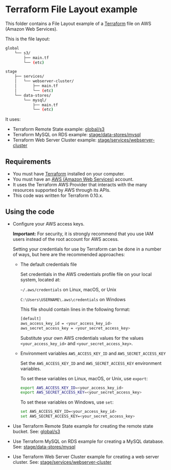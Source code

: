 # Terraform File Layout example

This folder contains a File Layout example of a [Terraform](https://www.terraform.io/) file on AWS (Amazon Web Services).

This is the file layout:

```bash
global
    └── s3/
        ├── main.tf
        └── (etc)

stage
    ├── services/
    │   └── webserver-cluster/
    │       ├── main.tf
    │       └── (etc)
    └── data-stores/
        └── mysql/
            ├── main.tf
            └── (etc)
```

It uses:

* Terraform Remote State example: [global/s3](global/s3)
* Terraform MySQL on RDS example: [stage/data-stores/mysql](stage/data-stores/mysql)
* Terraform Web Server Cluster example: [stage/services/webserver-cluster](stage/services/webserver-cluster)

## Requirements

* You must have [Terraform](https://www.terraform.io/) installed on your computer.
* You must have an [AWS (Amazon Web Services)](http://aws.amazon.com/) account.
* It uses the Terraform AWS Provider that interacts with the many resources supported by AWS through its APIs.
* This code was written for Terraform 0.10.x.

## Using the code

* Configure your AWS access keys.

  **Important:** For security, it is strongly recommend that you use IAM users instead of the root account for AWS access.

  Setting your credentials for use by Terraform can be done in a number of ways, but here are the recommended approaches:

  * The default credentials file
  
    Set credentials in the AWS credentials profile file on your local system, located at:

    `~/.aws/credentials` on Linux, macOS, or Unix

    `C:\Users\USERNAME\.aws\credentials` on Windows

    This file should contain lines in the following format:

    ```bash
    [default]
    aws_access_key_id = <your_access_key_id>
    aws_secret_access_key = <your_secret_access_key>
    ```
    Substitute your own AWS credentials values for the values `<your_access_key_id>` and `<your_secret_access_key>`.

  * Environment variables `AWS_ACCESS_KEY_ID` and `AWS_SECRET_ACCESS_KEY`
  
    Set the `AWS_ACCESS_KEY_ID` and `AWS_SECRET_ACCESS_KEY` environment variables.

    To set these variables on Linux, macOS, or Unix, use `export`:

    ```bash
    export AWS_ACCESS_KEY_ID=<your_access_key_id>
    export AWS_SECRET_ACCESS_KEY=<your_secret_access_key>
    ```

    To set these variables on Windows, use `set`:

    ```bash
    set AWS_ACCESS_KEY_ID=<your_access_key_id>
    set AWS_SECRET_ACCESS_KEY=<your_secret_access_key>
    ```

* Use Terraform Remote State example for creating the remote state bucket. See: [global/s3](global/s3)

* Use Terraform MySQL on RDS example for creating a MySQL database. See: [stage/data-stores/mysql](stage/data-stores/mysql)

* Use Terraform Web Server Cluster example for creating a web server cluster. See: [stage/services/webserver-cluster](stage/services/webserver-cluster)
